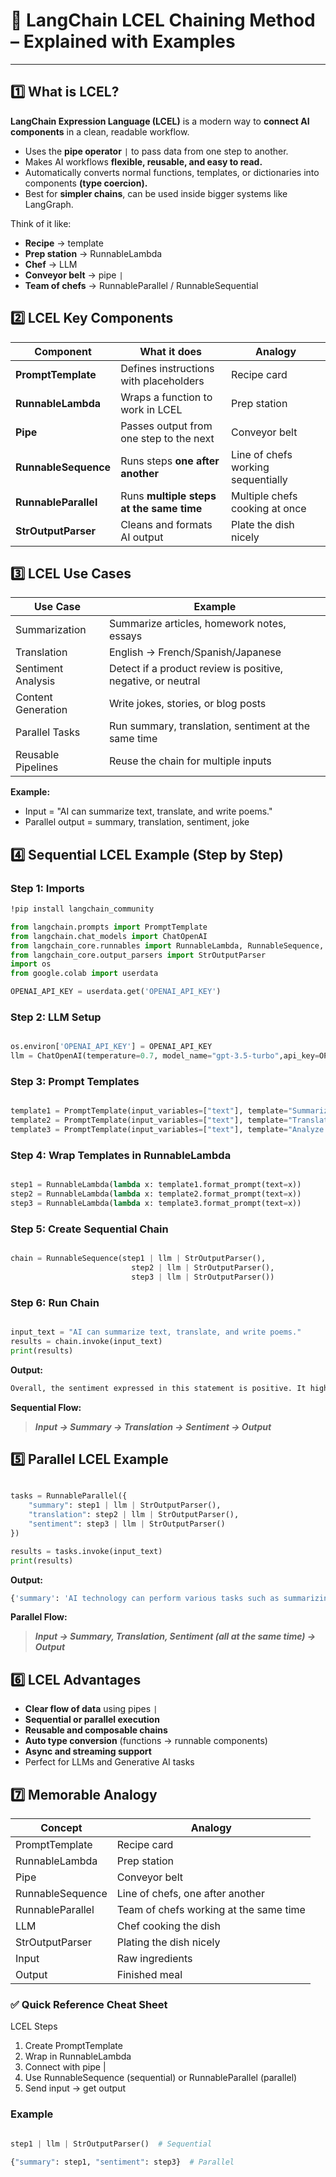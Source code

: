 # 🚀 LangChain LCEL Chaining Method – Explained with Examples

---

## 1️⃣ What is LCEL?

**LangChain Expression Language (LCEL)** is a modern way to **connect AI components** in a clean, readable workflow.

 - Uses the **pipe operator** `|` to pass data from one step to another.
 - Makes AI workflows **flexible, reusable, and easy to read.**
 - Automatically converts normal functions, templates, or dictionaries into components **(type coercion).**
 - Best for **simpler chains**, can be used inside bigger systems like LangGraph.

Think of it like:
- **Recipe** → template
- **Prep station** → RunnableLambda
- **Chef** → LLM
- **Conveyor belt** → pipe `|`
- **Team of chefs** → RunnableParallel / RunnableSequential

## 2️⃣ LCEL Key Components

| Component            | What it does                             | Analogy                                                |
| -------------------- | ---------------------------------------- | ------------------------------------------------------ |
| **PromptTemplate**   | Defines instructions with placeholders   | Recipe card                                            |
| **RunnableLambda**   | Wraps a function to work in LCEL         | Prep station                                           |
| **Pipe**             | Passes output from one step to the next  |  Conveyor belt                                         |
| **RunnableSequence** | Runs steps **one after another**         | Line of chefs working sequentially                     |
| **RunnableParallel** | Runs **multiple steps at the same time** | Multiple chefs cooking at once                         |
| **StrOutputParser**  | Cleans and formats AI output             | Plate the dish nicely                                  |

## 3️⃣ LCEL Use Cases

| Use Case           | Example                                                      |
| ------------------ | ------------------------------------------------------------ |
| Summarization      | Summarize articles, homework notes, essays                   |
| Translation        | English → French/Spanish/Japanese                            |
| Sentiment Analysis | Detect if a product review is positive, negative, or neutral |
| Content Generation | Write jokes, stories, or blog posts                          |
| Parallel Tasks     | Run summary, translation, sentiment at the same time         |
| Reusable Pipelines | Reuse the chain for multiple inputs                          |


**Example:**
- Input = "AI can summarize text, translate, and write poems."
- Parallel output = summary, translation, sentiment, joke

## 4️⃣ Sequential LCEL Example (Step by Step)

### Step 1: Imports

```bash
!pip install langchain_community
```

```python
from langchain.prompts import PromptTemplate
from langchain.chat_models import ChatOpenAI
from langchain_core.runnables import RunnableLambda, RunnableSequence, RunnableParallel
from langchain_core.output_parsers import StrOutputParser
import os
from google.colab import userdata

OPENAI_API_KEY = userdata.get('OPENAI_API_KEY')

```

### Step 2: LLM Setup
```python

os.environ['OPENAI_API_KEY'] = OPENAI_API_KEY
llm = ChatOpenAI(temperature=0.7, model_name="gpt-3.5-turbo",api_key=OPENAI_API_KEY)

```

### Step 3: Prompt Templates
```python

template1 = PromptTemplate(input_variables=["text"], template="Summarize this: {text}")
template2 = PromptTemplate(input_variables=["text"], template="Translate this into French: {text}")
template3 = PromptTemplate(input_variables=["text"], template="Analyze sentiment: {text}")

```

### Step 4: Wrap Templates in RunnableLambda
```python

step1 = RunnableLambda(lambda x: template1.format_prompt(text=x))
step2 = RunnableLambda(lambda x: template2.format_prompt(text=x))
step3 = RunnableLambda(lambda x: template3.format_prompt(text=x))

```

### Step 5: Create Sequential Chain
```python

chain = RunnableSequence(step1 | llm | StrOutputParser(),
                           step2 | llm | StrOutputParser(),
                           step3 | llm | StrOutputParser())

```

### Step 6: Run Chain

```python

input_text = "AI can summarize text, translate, and write poems."
results = chain.invoke(input_text)
print(results)

```

**Output:**
```bash
Overall, the sentiment expressed in this statement is positive. It highlights the capabilities of artificial intelligence (IA) to condense text, translate languages, and create poetry. The use of words such as "capacité" (ability) and "créer de la poésie" (create poetry) suggests a tone of admiration and appreciation for the potential of AI technology.

```

**Sequential Flow:**
> ***Input → Summary → Translation → Sentiment → Output***

## 5️⃣ Parallel LCEL Example

```python

tasks = RunnableParallel({
    "summary": step1 | llm | StrOutputParser(),
    "translation": step2 | llm | StrOutputParser(),
    "sentiment": step3 | llm | StrOutputParser()
})

results = tasks.invoke(input_text)
print(results)

```
**Output:**
```bash
{'summary': 'AI technology can perform various tasks such as summarizing text, translating languages, and even creating poems.', 'translation': "L'IA peut résumer du texte, traduire et écrire des poèmes.", 'sentiment': 'Positive sentiment: The statement highlights the advanced capabilities of AI in summarizing text, translating languages, and even writing poems. This showcases the potential of AI technology to assist in various tasks and demonstrate creativity.'}

```
**Parallel Flow:**
> ***Input → Summary, Translation, Sentiment (all at the same time) → Output***

## 6️⃣ LCEL Advantages

- **Clear flow of data** using pipes `|`
- **Sequential or parallel execution**
- **Reusable and composable chains**
- **Auto type conversion** (functions → runnable components)
- **Async and streaming support**
- Perfect for LLMs and Generative AI tasks

## 7️⃣ Memorable Analogy

|     Concept      |               Analogy                  |              
| ---------------- | -------------------------------------- | 
| PromptTemplate   | Recipe card                            | 
| RunnableLambda   | Prep station                           | 
| Pipe             | Conveyor belt                          | 
| RunnableSequence | Line of chefs, one after another       | 
| RunnableParallel | Team of chefs working at the same time | 
| LLM              | Chef cooking the dish                  | 
| StrOutputParser  | Plating the dish nicely                | 
| Input            | Raw ingredients                        | 
| Output           | Finished meal                          | 


### ✅ Quick Reference Cheat Sheet

LCEL Steps

1. Create PromptTemplate
2. Wrap in RunnableLambda
3. Connect with pipe |
4. Use RunnableSequence (sequential) or RunnableParallel (parallel)
5. Send input → get output

### Example
```python

step1 | llm | StrOutputParser()  # Sequential

{"summary": step1, "sentiment": step3}  # Parallel

```

